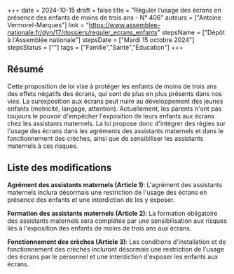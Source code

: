 +++
date = 2024-10-15
draft = false
title = "Réguler l’usage des écrans en présence des enfants de moins de trois ans - N° 406"
auteurs = ["Antoine Vermorel-Marques"]
link = "https://www.assemblee-nationale.fr/dyn/17/dossiers/reguler_ecrans_enfants"
stepsName = ["Dépôt à l'Assemblée nationale"]
stepsDate = ["Mardi 15 octobre 2024"]
stepsStatus = [""]
tags = ["Famille","Santé","Éducation"]
+++

## Résumé

Cette proposition de loi vise à protéger les enfants de moins de trois ans des effets négatifs des écrans, qui sont de plus en plus présents dans nos vies. La surexposition aux écrans peut nuire au développement des jeunes enfants (motricité, langage, attention). Actuellement, les parents n'ont pas toujours le pouvoir d'empêcher l'exposition de leurs enfants aux écrans chez les assistants maternels. La loi propose donc d'intégrer des règles sur l'usage des écrans dans les agréments des assistants maternels et dans le fonctionnement des crèches, ainsi que de sensibiliser les assistants maternels à ces risques.

## Liste des modifications

**Agrément des assistants maternels (Article 1)**: L'agrément des assistants maternels inclura désormais une restriction de l'usage des écrans en présence des enfants et une interdiction de les y exposer.

**Formation des assistants maternels (Article 2)**: La formation obligatoire des assistants maternels sera complétée par une sensibilisation aux risques liés à l'exposition des enfants de moins de trois ans aux écrans.

**Fonctionnement des crèches (Article 3)**: Les conditions d'installation et de fonctionnement des crèches incluront désormais une restriction de l'usage des écrans par le personnel et une interdiction d'exposer les enfants aux écrans.
